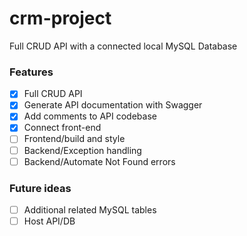 # crm-project
Full CRUD API with a connected local MySQL Database

### Features
- [x] Full CRUD API
- [x] Generate API documentation with Swagger
- [x] Add comments to API codebase
- [x] Connect front-end
- [ ] Frontend/build and style
- [ ] Backend/Exception handling
- [ ] Backend/Automate Not Found errors

### Future ideas
- [ ] Additional related MySQL tables
- [ ] Host API/DB

